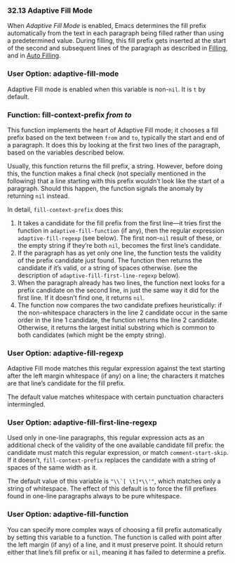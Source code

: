 

### 32.13 Adaptive Fill Mode

When *Adaptive Fill Mode* is enabled, Emacs determines the fill prefix automatically from the text in each paragraph being filled rather than using a predetermined value. During filling, this fill prefix gets inserted at the start of the second and subsequent lines of the paragraph as described in [Filling](Filling.html), and in [Auto Filling](Auto-Filling.html).

### User Option: **adaptive-fill-mode**

Adaptive Fill mode is enabled when this variable is non-`nil`. It is `t` by default.

### Function: **fill-context-prefix** *from to*

This function implements the heart of Adaptive Fill mode; it chooses a fill prefix based on the text between `from` and `to`, typically the start and end of a paragraph. It does this by looking at the first two lines of the paragraph, based on the variables described below.

Usually, this function returns the fill prefix, a string. However, before doing this, the function makes a final check (not specially mentioned in the following) that a line starting with this prefix wouldn’t look like the start of a paragraph. Should this happen, the function signals the anomaly by returning `nil` instead.

In detail, `fill-context-prefix` does this:

1.  It takes a candidate for the fill prefix from the first line—it tries first the function in `adaptive-fill-function` (if any), then the regular expression `adaptive-fill-regexp` (see below). The first non-`nil` result of these, or the empty string if they’re both `nil`, becomes the first line’s candidate.
2.  If the paragraph has as yet only one line, the function tests the validity of the prefix candidate just found. The function then returns the candidate if it’s valid, or a string of spaces otherwise. (see the description of `adaptive-fill-first-line-regexp` below).
3.  When the paragraph already has two lines, the function next looks for a prefix candidate on the second line, in just the same way it did for the first line. If it doesn’t find one, it returns `nil`.
4.  The function now compares the two candidate prefixes heuristically: if the non-whitespace characters in the line 2 candidate occur in the same order in the line 1 candidate, the function returns the line 2 candidate. Otherwise, it returns the largest initial substring which is common to both candidates (which might be the empty string).

### User Option: **adaptive-fill-regexp**

Adaptive Fill mode matches this regular expression against the text starting after the left margin whitespace (if any) on a line; the characters it matches are that line’s candidate for the fill prefix.

The default value matches whitespace with certain punctuation characters intermingled.

### User Option: **adaptive-fill-first-line-regexp**

Used only in one-line paragraphs, this regular expression acts as an additional check of the validity of the one available candidate fill prefix: the candidate must match this regular expression, or match `comment-start-skip`. If it doesn’t, `fill-context-prefix` replaces the candidate with a string of spaces of the same width as it.

The default value of this variable is ``"\\`[ \t]*\\'"``, which matches only a string of whitespace. The effect of this default is to force the fill prefixes found in one-line paragraphs always to be pure whitespace.

### User Option: **adaptive-fill-function**

You can specify more complex ways of choosing a fill prefix automatically by setting this variable to a function. The function is called with point after the left margin (if any) of a line, and it must preserve point. It should return either that line’s fill prefix or `nil`, meaning it has failed to determine a prefix.
